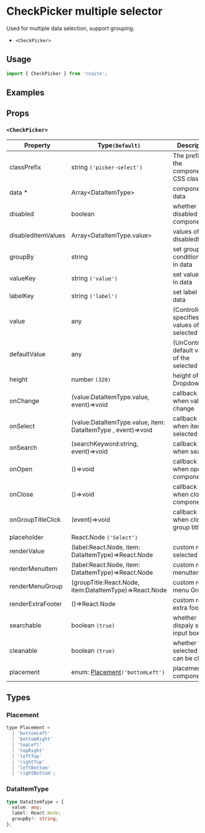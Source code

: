 # CheckPicker multiple selector

Used for multiple data selection, support grouping.

* `<CheckPicker>`

## Usage

```js
import { CheckPicker } from 'rsuite';
```

## Examples

<!--{demo}-->

## Props

### `<CheckPicker>`

| Property           | Type`(Default)`                                              | Description                                             |
| ------------------ | ------------------------------------------------------------ | ------------------------------------------------------- |
| classPrefix        | string `('picker-select')`                                   | The prefix of the component CSS class                                     |
| data \*            | Array&lt;DataItemType&gt;                                    | componetn data                                          |
| disabled           | boolean                                                      | whether disabled componet                               |
| disabledItemValues | Array&lt;DataItemType.value&gt;                              | values of disabledItems                                 |
| groupBy            | string                                                       | set group condition key in data                         |
| valueKey           | string `('value')`                                           | set value key in data                                   |
| labelKey           | string `('label')`                                           | set label key in data                                   |
| value              | any                                                          | (Controlled) specifies the values of the selected items |
| defaultValue       | any                                                          | (UnControlled) default values of the selected items     |
| height             | number `(320)`                                               | height of Dropdown                                      |
| onChange           | (value:DataItemType.value, event)=>void                      | callback fired when value change                        |
| onSelect           | (value:DataItemType.value, item: DataItemType , event)=>void | callback fired when item is selected                    |
| onSearch           | (searchKeyword:string, event)=>void                          | callback fired when search                              |
| onOpen             | ()=>void                                                     | callback fired when open component                      |
| onClose            | ()=>void                                                     | callback fired when close component                     |
| onGroupTitleClick  | (event)=>void                                                | callback fired when click the group title               |
| placeholder        | React.Node `('Select')`                                      |                                                         |
| renderValue        | (label:React.Node, item: DataItemType)=>React.Node           | custom render selected items                            |
| renderMenuItem     | (label:React.Node, item: DataItemType)=>React.Node           | custom render menuItems                                 |
| renderMenuGroup    | (groupTitle:React.Node, item:DataItemType)=>React.Node       | custom render menu Group                                |
| renderExtraFooter  | ()=>React.Node                                               | custom render extra footer                              |
| searchable         | boolean `(true)`                                             | whether dispaly search input box                        |
| cleanable          | boolean `(true)`                                             | whether the selected value can be cleared               |
| placement          | enum: [Placement](#Placement)`('bottomLeft')`                | placement of component                                  |

## Types

### Placement

```js
type Placement =
  | 'bottomLeft'
  | 'bottomRight'
  | 'topLeft'
  | 'topRight'
  | 'leftTop'
  | 'rightTop'
  | 'leftBottom'
  | 'rightBottom';
```

### DataItemType

```ts
type DataItemType = {
  value: any;
  label: React.Node;
  groupBy?: string;
};
```
